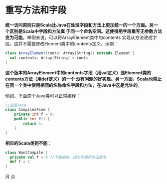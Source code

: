重写方法和字段
===================================================================================
**统一访问原则只是Scala比Java在处理字段和方法上更加统一的一个方面。另一个区别是Scala中字段和方法属
于同一个命名空间。这使得用字段重写无参数方法变为可能**。举例来说，可以将ArrayElement类中的contents
实现从方法改成字段，这并不需要修改Element类中的contents定义，示例：
```scala
class ArrayElement(conts: Array[String]) extends Element {
  val contents: Array[String] = conts
}
```
**这个版本的ArrayElement中的contents字段（用val定义）是Element类的contents方法（用def定义）的一个
没有问题的好实现。另一方面，Scala也禁止在同一个类中使用相同的名称命名字段和方法，在Java中这是允许的**。

例如，下面这个Java类可以正常编译：
```java
//这是Java
class CompilesFine {
    private int f = 0;
    public int f() {
        return 1;
    }
}
```
**相应的Scala类则不能**：
```scala
class WontCompile {
  private val f = 0 //不能编译，因为字段和方法重名
  def f = 1
}
```
月
众
